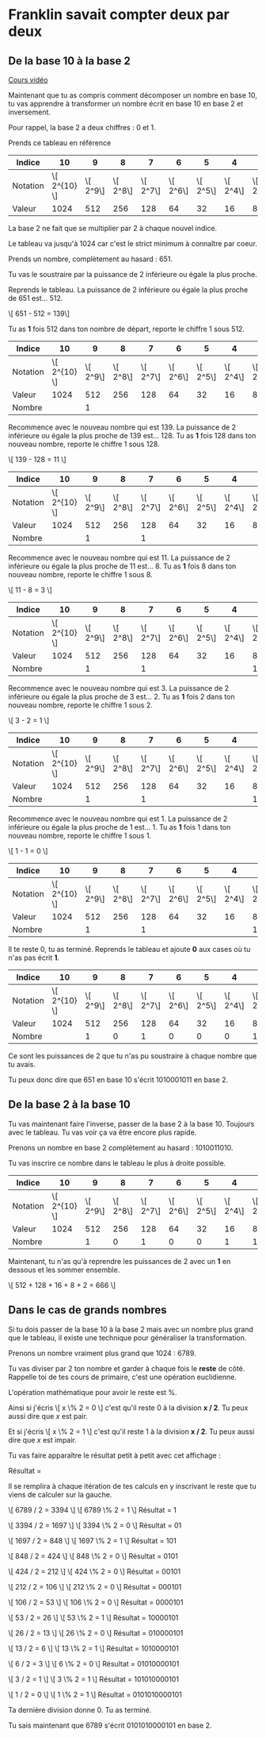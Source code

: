 # Franklin savait compter deux par deux

## De la base 10 à la base 2

[Cours vidéo](https://www.youtube.com/watch?v=bg8eyeYF7lw)

Maintenant que tu as compris comment décomposer un nombre en base 10, tu vas
apprendre à transformer un nombre écrit en base 10 en base 2 et inversement.

Pour rappel, la base 2 a deux chiffres : 0 et 1.

Prends ce tableau en référence

| Indice   | 10              | 9          | 8          | 7          | 6          | 5          | 4          | 3          | 2          | 1          | 0          |
| ------   | --------------- | ---------- | ---------- | ---------- | ---------- | ---------- | ---------- | ---------- | ---------- | ---------- | ---------- |
| Notation | \\[ 2^{10} \\]  | \\[ 2^9\\] | \\[ 2^8\\] | \\[ 2^7\\] | \\[ 2^6\\] | \\[ 2^5\\] | \\[ 2^4\\] | \\[ 2^3\\] | \\[ 2^2\\] | \\[ 2^1\\] | \\[ 2^0\\] |
| Valeur   | 1024            | 512        | 256        | 128        | 64         | 32         | 16         | 8          | 4          | 2          | 1          |

La base 2 ne fait que se multiplier par 2 à chaque nouvel indice.

Le tableau va jusqu'à 1024 car c'est le strict minimum à connaître par coeur.

Prends un nombre, complètement au hasard : 651.

Tu vas le soustraire par la puissance de 2 inférieure ou égale la plus proche.

Reprends le tableau.
La puissance de 2 inférieure ou égale la plus proche de 651 est... 512.

\\[ 651 - 512 = 139\\]

Tu as **1** fois 512 dans ton nombre de départ, reporte le chiffre 1 sous 512.

| Indice   | 10              | 9          | 8          | 7          | 6          | 5          | 4          | 3          | 2          | 1          | 0          |
| ------   | --------------- | ---------- | ---------- | ---------- | ---------- | ---------- | ---------- | ---------- | ---------- | ---------- | ---------- |
| Notation | \\[ 2^{10} \\]  | \\[ 2^9\\] | \\[ 2^8\\] | \\[ 2^7\\] | \\[ 2^6\\] | \\[ 2^5\\] | \\[ 2^4\\] | \\[ 2^3\\] | \\[ 2^2\\] | \\[ 2^1\\] | \\[ 2^0\\] |
| Valeur   | 1024            | 512        | 256        | 128        | 64         | 32         | 16         | 8          | 4          | 2          | 1          |
| Nombre   |                 | 1          |            |            |            |            |            |            |            |            |            |

Recommence avec le nouveau nombre qui est 139.
La puissance de 2 inférieure ou égale la plus proche de 139 est... 128.
Tu as **1** fois 128 dans ton nouveau nombre, reporte le chiffre 1 sous 128.

\\[ 139 - 128 = 11 \\]

| Indice   | 10              | 9          | 8          | 7          | 6          | 5          | 4          | 3          | 2          | 1          | 0          |
| ------   | --------------- | ---------- | ---------- | ---------- | ---------- | ---------- | ---------- | ---------- | ---------- | ---------- | ---------- |
| Notation | \\[ 2^{10} \\]  | \\[ 2^9\\] | \\[ 2^8\\] | \\[ 2^7\\] | \\[ 2^6\\] | \\[ 2^5\\] | \\[ 2^4\\] | \\[ 2^3\\] | \\[ 2^2\\] | \\[ 2^1\\] | \\[ 2^0\\] |
| Valeur   | 1024            | 512        | 256        | 128        | 64         | 32         | 16         | 8          | 4          | 2          | 1          |
| Nombre   |                 | 1          |            | 1          |            |            |            |            |            |            |            |

Recommence avec le nouveau nombre qui est 11.
La puissance de 2 inférieure ou égale la plus proche de 11 est... 8.
Tu as **1** fois 8 dans ton nouveau nombre, reporte le chiffre 1 sous 8.

\\[ 11 - 8 = 3 \\]

| Indice   | 10              | 9          | 8          | 7          | 6          | 5          | 4          | 3          | 2          | 1          | 0          |
| ------   | --------------- | ---------- | ---------- | ---------- | ---------- | ---------- | ---------- | ---------- | ---------- | ---------- | ---------- |
| Notation | \\[ 2^{10} \\]  | \\[ 2^9\\] | \\[ 2^8\\] | \\[ 2^7\\] | \\[ 2^6\\] | \\[ 2^5\\] | \\[ 2^4\\] | \\[ 2^3\\] | \\[ 2^2\\] | \\[ 2^1\\] | \\[ 2^0\\] |
| Valeur   | 1024            | 512        | 256        | 128        | 64         | 32         | 16         | 8          | 4          | 2          | 1          |
| Nombre   |                 | 1          |            | 1          |            |            |            | 1          |            |            |            |

Recommence avec le nouveau nombre qui est 3.
La puissance de 2 inférieure ou égale la plus proche de 3 est... 2.
Tu as **1** fois 2 dans ton nouveau nombre, reporte le chiffre 1 sous 2.

\\[ 3 - 2 = 1 \\]

| Indice   | 10              | 9          | 8          | 7          | 6          | 5          | 4          | 3          | 2          | 1          | 0          |
| ------   | --------------- | ---------- | ---------- | ---------- | ---------- | ---------- | ---------- | ---------- | ---------- | ---------- | ---------- |
| Notation | \\[ 2^{10} \\]  | \\[ 2^9\\] | \\[ 2^8\\] | \\[ 2^7\\] | \\[ 2^6\\] | \\[ 2^5\\] | \\[ 2^4\\] | \\[ 2^3\\] | \\[ 2^2\\] | \\[ 2^1\\] | \\[ 2^0\\] |
| Valeur   | 1024            | 512        | 256        | 128        | 64         | 32         | 16         | 8          | 4          | 2          | 1          |
| Nombre   |                 | 1          |            | 1          |            |            |            | 1          |            | 1          |            |

Recommence avec le nouveau nombre qui est 1.
La puissance de 2 inférieure ou égale la plus proche de 1 est... 1.
Tu as **1** fois 1 dans ton nouveau nombre, reporte le chiffre 1 sous 1.

\\[ 1 - 1 = 0 \\]

| Indice   | 10              | 9          | 8          | 7          | 6          | 5          | 4          | 3          | 2          | 1          | 0          |
| ------   | --------------- | ---------- | ---------- | ---------- | ---------- | ---------- | ---------- | ---------- | ---------- | ---------- | ---------- |
| Notation | \\[ 2^{10} \\]  | \\[ 2^9\\] | \\[ 2^8\\] | \\[ 2^7\\] | \\[ 2^6\\] | \\[ 2^5\\] | \\[ 2^4\\] | \\[ 2^3\\] | \\[ 2^2\\] | \\[ 2^1\\] | \\[ 2^0\\] |
| Valeur   | 1024            | 512        | 256        | 128        | 64         | 32         | 16         | 8          | 4          | 2          | 1          |
| Nombre   |                 | 1          |            | 1          |            |            |            | 1          |            | 1          | 1          |

Il te reste 0, tu as terminé. Reprends le tableau et ajoute **0** aux cases où
tu n'as pas écrit **1**.

| Indice   | 10              | 9          | 8          | 7          | 6          | 5          | 4          | 3          | 2          | 1          | 0          |
| ------   | --------------- | ---------- | ---------- | ---------- | ---------- | ---------- | ---------- | ---------- | ---------- | ---------- | ---------- |
| Notation | \\[ 2^{10} \\]  | \\[ 2^9\\] | \\[ 2^8\\] | \\[ 2^7\\] | \\[ 2^6\\] | \\[ 2^5\\] | \\[ 2^4\\] | \\[ 2^3\\] | \\[ 2^2\\] | \\[ 2^1\\] | \\[ 2^0\\] |
| Valeur   | 1024            | 512        | 256        | 128        | 64         | 32         | 16         | 8          | 4          | 2          | 1          |
| Nombre   |                 | 1          | 0          | 1          | 0          | 0          | 0          | 1          | 0          | 1          | 1          |

Ce sont les puissances de 2 que tu n'as pu soustraire à chaque nombre que tu
avais.

Tu peux donc dire que 651 en base 10 s'écrit 1010001011 en base 2.

## De la base 2 à la base 10

Tu vas maintenant faire l'inverse, passer de la base 2 à la base 10. Toujours
avec le tableau. Tu vas voir ça va être encore plus rapide.

Prenons un nombre en base 2 complètement au hasard : 1010011010.

Tu vas inscrire ce nombre dans le tableau le plus à droite possible.

| Indice   | 10              | 9          | 8          | 7          | 6          | 5          | 4          | 3          | 2          | 1          | 0          |
| ------   | --------------- | ---------- | ---------- | ---------- | ---------- | ---------- | ---------- | ---------- | ---------- | ---------- | ---------- |
| Notation | \\[ 2^{10} \\]  | \\[ 2^9\\] | \\[ 2^8\\] | \\[ 2^7\\] | \\[ 2^6\\] | \\[ 2^5\\] | \\[ 2^4\\] | \\[ 2^3\\] | \\[ 2^2\\] | \\[ 2^1\\] | \\[ 2^0\\] |
| Valeur   | 1024            | 512        | 256        | 128        | 64         | 32         | 16         | 8          | 4          | 2          | 1          |
| Nombre   |                 | 1          | 0          | 1          | 0          | 0          | 1          | 1          | 0          | 1          | 0          |

Maintenant, tu n'as qu'à reprendre les puissances de 2 avec un **1** en dessous
et les sommer ensemble.

\\[ 512 + 128 + 16 + 8 + 2 = 666 \\]

## Dans le cas de grands nombres

Si tu dois passer de la base 10 à la base 2 mais avec un nombre plus grand que
le tableau, il existe une technique pour généraliser la transformation.

Prenons un nombre vraiment plus grand que 1024 : 6789.

Tu vas diviser par 2 ton nombre et garder à chaque fois le **reste** de côté.
Rappelle toi de tes cours de primaire, c'est une opération euclidienne.

L'opération mathématique pour avoir le reste est %.

Ainsi si j'écris
\\[ x \\% 2 = 0 \\]
c'est qu'il reste 0 à la division **x / 2**. Tu peux aussi dire que *x* est pair.

Et si j'écris
\\[ x \\% 2 = 1 \\]
c'est qu'il reste 1 à la division **x / 2**. Tu peux aussi dire que *x* est impair.

Tu vas faire apparaître le résultat petit à petit avec cet affichage :

Résultat = 

Il se remplira à chaque itération de tes calculs en y inscrivant le reste que tu
viens de calculer sur la gauche.

\\[ 6789 / 2 = 3394 \\]
\\[ 6789 \\% 2 = 1 \\]
Résultat = 1

\\[ 3394 / 2 = 1697 \\]
\\[ 3394 \\% 2 = 0 \\]
Résultat = 01

\\[ 1697 / 2 = 848 \\]
\\[ 1697 \\% 2 = 1 \\]
Résultat = 101

\\[ 848 / 2 = 424 \\]
\\[ 848 \\% 2 = 0 \\]
Résultat = 0101

\\[ 424 / 2 = 212 \\]
\\[ 424 \\% 2 = 0 \\]
Résultat = 00101

\\[ 212 / 2 = 106 \\]
\\[ 212 \\% 2 = 0 \\]
Résultat = 000101

\\[ 106 / 2 = 53 \\]
\\[ 106 \\% 2 = 0 \\]
Résultat = 0000101

\\[ 53 / 2 = 26 \\]
\\[ 53 \\% 2 = 1 \\]
Résultat = 10000101

\\[ 26 / 2 = 13 \\]
\\[ 26 \\% 2 = 0 \\]
Résultat = 010000101

\\[ 13 / 2 = 6 \\]
\\[ 13 \\% 2 = 1 \\]
Résultat = 1010000101

\\[ 6 / 2 = 3 \\]
\\[ 6 \\% 2 = 0 \\]
Résultat = 01010000101

\\[ 3 / 2 = 1 \\]
\\[ 3 \\% 2 = 1 \\]
Résultat = 101010000101

\\[ 1 / 2 = 0 \\]
\\[ 1 \\% 2 = 1 \\]
Résultat = 0101010000101

Ta dernière division donne 0. Tu as terminé.

Tu sais maintenant que 6789 s'écrit 0101010000101 en base 2.
